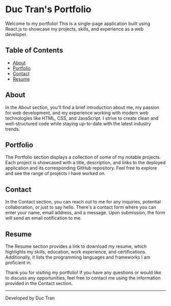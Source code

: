 # Duc Tran's Portfolio

Welcome to my portfolio! This is a single-page application built using React.js to showcase my projects, skills, and experience as a web developer.

## Table of Contents
- [About](#about)
- [Portfolio](#portfolio)
- [Contact](#contact)
- [Resume](#resume)

## About
In the About section, you'll find a brief introduction about me, my passion for web development, and my experience working with modern web technologies like HTML, CSS, and JavaScript. I strive to create clean and well-structured code while staying up-to-date with the latest industry trends.

## Portfolio
The Portfolio section displays a collection of some of my notable projects. Each project is showcased with a title, description, and links to the deployed application and its corresponding GitHub repository. Feel free to explore and see the range of projects I have worked on.

## Contact
In the Contact section, you can reach out to me for any inquiries, potential collaboration, or just to say hello. There's a contact form where you can enter your name, email address, and a message. Upon submission, the form will send an email notification to me.

## Resume
The Resume section provides a link to download my resume, which highlights my skills, education, work experience, and certifications. Additionally, it lists the programming languages and frameworks I am proficient in.

Thank you for visiting my portfolio! If you have any questions or would like to discuss any opportunities, feel free to contact me using the information provided in the Contact section.

---

Developed by Duc Tran
